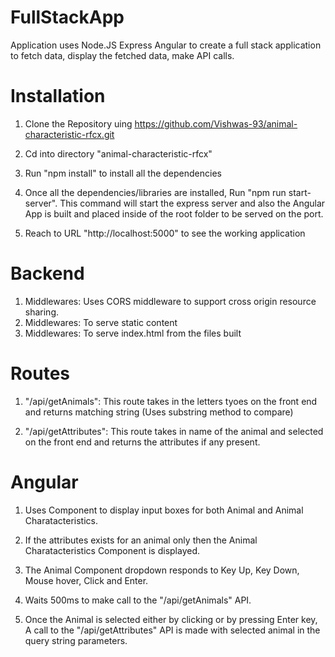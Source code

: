 # FullStackApp

Application uses Node.JS Express Angular to create a full stack application to fetch data, display the fetched data, make API calls.



# Installation

1. Clone the Repository uing 
    https://github.com/Vishwas-93/animal-characteristic-rfcx.git

2. Cd into directory "animal-characteristic-rfcx"

3. Run "npm install" to install all the dependencies

4. Once all the dependencies/libraries are installed,
    Run "npm run start-server".
    This command will start the express server and also the Angular App is built and placed inside of the root folder to be served on the port.

5. Reach to URL "http://localhost:5000" to see the working application


# Backend

1. Middlewares: Uses CORS middleware to support cross origin resource sharing.
2. Middlewares: To serve static content
3. Middlewares: To serve index.html from the files built

# Routes

1. "/api/getAnimals": This route takes in the letters tyoes on the front end and returns matching string (Uses substring    method to compare)

2. "/api/getAttributes": This route takes in name of the animal and selected on the front end and returns the attributes if any present.


# Angular


1. Uses Component to display input boxes for both Animal and Animal Charatacteristics.

2. If the attributes exists for an animal only then the Animal Charatacteristics Component is displayed.

3. The Animal Component dropdown responds to Key Up, Key Down, Mouse hover, Click and Enter.

4. Waits 500ms to make call to the  "/api/getAnimals" API.

5. Once the Animal is selected either by clicking or by pressing Enter key, A call to the "/api/getAttributes" API is made with selected animal in the query string parameters.

